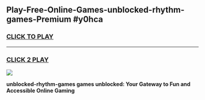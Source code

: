 
## Play-Free-Online-Games-unblocked-rhythm-games-Premium #y0hca
<h3>
<a href="https://premium.freeplayer.one?title=unblocked-rhythm-games&ref=8M">CLICK TO PLAY</a></h3>
<hr>

<h3>
<a href="https://premium.freeplayer.one?title=unblocked-rhythm-games&ref=8M">CLICK 2 PLAY</a>
  
</h3>

<a href="https://premium.freeplayer.one?title=unblocked-rhythm-games&ref=8M"><img src="https://clearcache.store/games.png"></a>


**unblocked-rhythm-games games unblocked: Your Gateway to Fun and Accessible Online Gaming**
